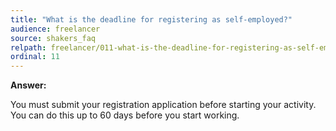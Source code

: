 ```yaml
---
title: "What is the deadline for registering as self-employed?"
audience: freelancer
source: shakers_faq
relpath: freelancer/011-what-is-the-deadline-for-registering-as-self-employed.md
ordinal: 11
---
```


**Answer:**

You must submit your registration application before starting your activity. You can do this up to 60 days before you start working.
